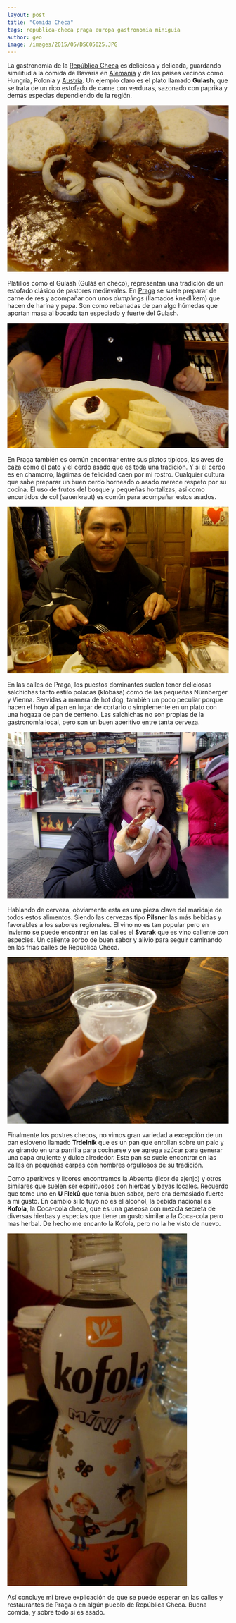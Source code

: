 ```yaml
---
layout: post
title: "Comida Checa"
tags: republica-checa praga europa gastronomia miniguia
author: geo
image: /images/2015/05/DSC05025.JPG
---
```

La gastronomía de la [República Checa](/tag/republica-checa) es deliciosa y delicada, guardando similitud a la comida de Bavaria en [Alemania](/tag/alemania) y de los países vecinos como Hungría, Polonia y [Austria](/tag/austria). Un ejemplo claro es el plato llamado **Gulash**, que se trata de un rico estofado de carne con verduras, sazonado con paprika y demás especias dependiendo de la región.

![Goulash estilo Praga](/images/2015/05/DSC04659.JPG)

Platillos como el Gulash (Guláš en checo), representan una tradición de un estofado clásico de pastores medievales. En [Praga](/tag/praga) se suele preparar de carne de res y acompañar con unos *dumplings* (llamados knedlíkem) que hacen de harina y papa. Son como rebanadas de pan algo húmedas que aportan masa al bocado tan especiado y fuerte del Gulash.

![Estofado con knedlíkem](/images/2015/05/DSC04657.JPG)

En Praga también es común encontrar entre sus platos típicos, las aves de caza como el pato y el cerdo asado que es toda una tradición. Y si el cerdo es en chamorro, lágrimas de felicidad caen por mi rostro. Cualquier cultura que sabe preparar un buen cerdo horneado o asado merece respeto por su cocina. El uso de frutos del bosque y pequeñas hortalizas, así como encurtidos de col (sauerkraut) es común para acompañar estos asados. 

![Comiendo cerdo](/images/2015/05/DSC05026.JPG)

En las calles de Praga, los puestos dominantes suelen tener deliciosas salchichas tanto estilo polacas (klobása) como de las pequeñas Nürnberger y Vienna. Servidas a manera de hot dog, también un poco peculiar porque hacen el hoyo al pan en lugar de cortarlo o simplemente en un plato con una hogaza de pan de centeno. Las salchichas no son propias de la gastronomía local, pero son un buen aperitivo entre tanta cerveza.

![Salchichas y salchichas](/images/2015/05/DSC04970.JPG)

Hablando de cerveza, obviamente esta es una pieza clave del maridaje de todos estos alimentos. Siendo las cervezas tipo **Pilsner** las más bebidas y favorables a los sabores regionales. El vino no es tan popular pero en invierno se puede encontrar en las calles el **Svarak** que es vino caliente con especies. Un caliente sorbo de buen sabor y alivio para seguir caminando en las frías calles de República Checa.

![Cerveza Pilsner Urquell sin filtrar](/images/2015/05/DSC05126.JPG)

Finalmente los postres checos, no vimos gran variedad a excepción de un pan esloveno llamado **Trdelník** que es un pan que enrollan sobre un palo y va girando en una parrilla para cocinarse y se agrega azúcar para generar una capa crujiente y dulce alrededor. Este pan se suele encontrar en las calles en pequeñas carpas con hombres orgullosos de su tradición.

Como aperitivos y licores encontramos la Absenta (licor de ajenjo) y otros similares que suelen ser espirituosos con hierbas y bayas locales. Recuerdo que tome uno en **U Fleků** que tenía buen sabor, pero era demasiado fuerte a mi gusto. En cambio si lo tuyo no es el alcohol, la bebida nacional es **Kofola**, la Coca-cola checa, que es una gaseosa con mezcla secreta de diversas hierbas y especias que tiene un gusto similar a la Coca-cola pero mas herbal. De hecho me encanto la Kofola, pero no la he visto de nuevo.

![Kofola, la "Coca-cola sovietica"](/images/2015/05/DSC05028-1.JPG)

Así concluye mi breve explicación de que se puede esperar en las calles y restaurantes de Praga o en algún pueblo de República Checa. Buena comida, y sobre todo si es asado.